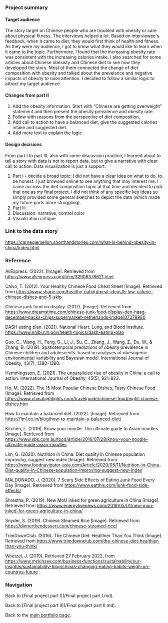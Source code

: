 ### Project summary
#### Target audience
The story target on Chinese people who are troubled with obesity or care about physical fitness. The interviews helped a lot. Based on interviewee's feedback, when it came to diet, they would first think of health and fitness. As they were my audience, I got to know what they would like to learn when it came to the topic. Furthermore, I found that the increasing obesity rate was consistent with the increasing calories intake. I also searched for some articles about Chinese obesisty and Chinese diet to see how they developed the story. Most of them connected the change of diet composition with obesity and talked about the prevelance and negative impacts of obesity to raise attention. I decided to follow a similar logic to attract my target audience.

#### Changes from part II
1. Add the obesity information. Start with “Chinese are getting overweight” statement and then present the obesity prevalence and obesity rate.
2. Follow with reasons from the perspective of diet composition.
3. Add call to action to have a balanced diet; give the suggested calories intake and suggested diet.
4. Add more text to explain the logic

#### Design decisions
From part I to part III, also with some discussion practice, I learned about to tell a story with data is not to report data, but to give a narrative with clear call to action. Data visualization is just a support.
1. Part I - decide a broad topic: I did not have a clear idea on what to do, to be honest. I just browsed online to see anything that may interest me. I came accross the diet composition topic at that time and decided to pick that one as my final project. I did not think of any specific key ideas so simply provided some general sketches to depict the data (which made my future parts more struggling).
2. Part II: 
3. Discussion: narrative, control color
4. Visualization critique


### Link to the data story
https://carnegiemellon.shorthandstories.com/what-is-behind-obesity-in-china/index.html

### Reference
AliExpress. (2022). [Image]. Retrieved from https://www.aliexpress.com/item/32908378621.html

Calvo, T. (2012). Your Healthy Chinese Food Cheat Sheet [Image]. Retrieved from https://www.shape.com/healthy-eating/meal-ideas/5-low-calorie-chinese-dishes-and-5-skip

Chinese junk food on display. (2017). [Image]. Retrieved from https://www.dreamstime.com/chinese-junk-food-display-den-haag-december-packs-chips-supermarket-netherlands-image107378980

DASH eating plan. (2021). National Heart, Lung, and Blood Institute. https://www.nhlbi.nih.gov/health-topics/dash-eating-plan

Guo, C., Wang, H., Feng, G., Li, J., Su, C., Zhang, J., Wang, Z., Du, W., & Zhang, B. (2019). Spatiotemporal predictions of obesity prevalence in Chinese children and adolescents: based on analyses of obesogenic environmental variability and Bayesian model. International Journal of Obesity, 43(7), 1380-1390.

Hemmingsson, E. (2021). The unparalleled rise of obesity in China: a call to action. International Journal of Obesity, 45(5), 921-922.

Ho, M. (2022). The 15 Most Popular Chinese Dishes, Tasty Chinese Food [Image]. Retrieved from https://www.chinahighlights.com/travelguide/chinese-food/eight-chinese-dishes.htm

How to maintain a balanced diet. (2022). [Image]. Retrieved from https://1ml.co.in/blog/how-to-maintain-a-balanced-diet/

Kitchen, L. (2019). Know your noodle: The ultimate guide to Asian noodles [Image]. Retrieved from https://www.sbs.com.au/food/article/2016/07/28/know-your-noodle-ultimate-guide-asian-noodles

Lim, G. (2020). Nutrition in China: Diet quality in Chinese population improving, suggest new index [Image]. Retrieved from https://www.foodnavigator-asia.com/Article/2020/05/11/Nutrition-in-China-Diet-quality-in-Chinese-population-improving-suggest-new-index

MALDONADO, J. (2020). 7 Scary Side Effects of Eating Junk Food Every Day [Image]. Retrieved from https://www.eatthis.com/junk-food-side-effects/

Shrestha, P. (2019). New MoU inked for green agriculture in China [Image]. Retrieved from https://www.energylivenews.com/2019/05/01/new-mou-inked-for-green-agriculture-in-china/

Snyder, S. (2019). Chinese Steamed Rice [Image]. Retrieved from https://dinnerthendessert.com/chinese-steamed-rice/

TrimDownClub. (2016). The Chinese Diet: Healthier Than You Think [Image]. Retrieved from https://www.trimdownclub.com/the-chinese-diet-healthier-than-you-think/

Woetzel, J. (2019). Retrieved 27 February 2022, from https://www.mckinsey.com/business-functions/sustainability/our-insights/sustainability-blog/chinas-changing-eating-habits-weigh-on-countrys-future

### Navigation

Back to [Final project part I](/Final project part I.md).

Back to [Final project part II](/Final project part II.md).

Back to the [main portfolio page](https://tracycccc.github.io/tracy-data-visualization/).
